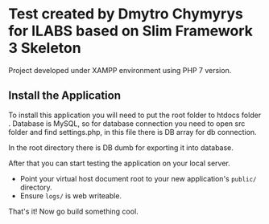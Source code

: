 # Test created by Dmytro Chymyrys for ILABS based on Slim Framework 3 Skeleton 

Project developed under XAMPP environment using PHP 7 version.

## Install the Application

To install this application you will need to put the root folder to htdocs folder . Database is MySQL, so for database connection you need to open  src folder and find settings.php, in this file there is DB array for db connection.  

In the root directory there is DB dumb for exporting it into database.

After that you can start testing the application on your local server.

* Point your virtual host document root to your new application's `public/` directory.
* Ensure `logs/` is web writeable.



That's it! Now go build something cool.

